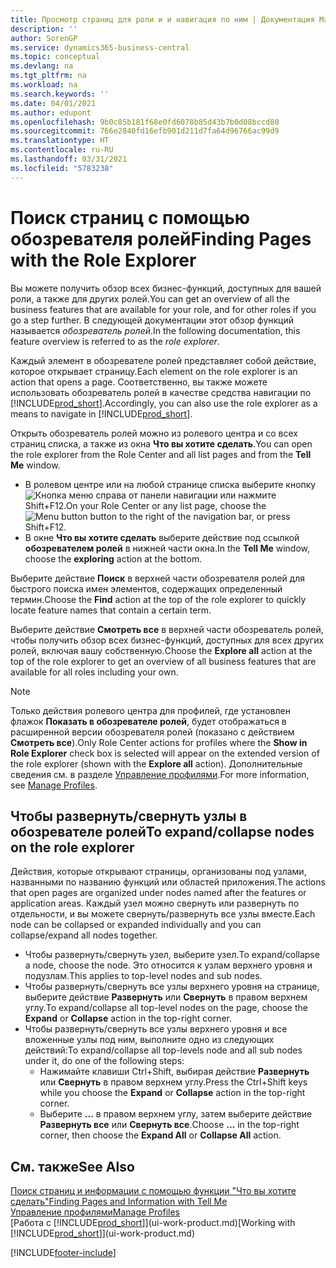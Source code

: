 ```yaml
---
title: Просмотр страниц для роли и и навигация по ним | Документация Майкрософт
description: ''
author: SorenGP
ms.service: dynamics365-business-central
ms.topic: conceptual
ms.devlang: na
ms.tgt_pltfrm: na
ms.workload: na
ms.search.keywords: ''
ms.date: 04/01/2021
ms.author: edupont
ms.openlocfilehash: 9b0c85b181f68e0fd6078b85d43b7b0d08bccd80
ms.sourcegitcommit: 766e2840fd16efb901d211d7fa64d96766ac99d9
ms.translationtype: HT
ms.contentlocale: ru-RU
ms.lasthandoff: 03/31/2021
ms.locfileid: "5783238"
---
```

# <a name="finding-pages-with-the-role-explorer"></a><span data-ttu-id="b0726-102">Поиск страниц с помощью обозревателя ролей</span><span class="sxs-lookup"><span data-stu-id="b0726-102">Finding Pages with the Role Explorer</span></span>
<span data-ttu-id="b0726-103">Вы можете получить обзор всех бизнес-функций, доступных для вашей роли, а также для других ролей.</span><span class="sxs-lookup"><span data-stu-id="b0726-103">You can get an overview of all the business features that are available for your role, and for other roles if you go a step further.</span></span> <span data-ttu-id="b0726-104">В следующей документации этот обзор функций называется *обозреватель ролей*.</span><span class="sxs-lookup"><span data-stu-id="b0726-104">In the following documentation, this feature overview is referred to as the *role explorer*.</span></span>

<span data-ttu-id="b0726-105">Каждый элемент в обозревателе ролей представляет собой действие, которое открывает страницу.</span><span class="sxs-lookup"><span data-stu-id="b0726-105">Each element on the role explorer is an action that opens a page.</span></span> <span data-ttu-id="b0726-106">Соответственно, вы также можете использовать обозреватель ролей в качестве средства навигации по [!INCLUDE[prod_short](includes/prod_short.md)].</span><span class="sxs-lookup"><span data-stu-id="b0726-106">Accordingly, you can also use the role explorer as a means to navigate in [!INCLUDE[prod_short](includes/prod_short.md)].</span></span>

<span data-ttu-id="b0726-107">Открыть обозреватель ролей можно из ролевого центра и со всех страниц списка, а также из окна **Что вы хотите сделать**.</span><span class="sxs-lookup"><span data-stu-id="b0726-107">You can open the role explorer from the Role Center and all list pages and from the **Tell Me** window.</span></span>

- <span data-ttu-id="b0726-108">В ролевом центре или на любой странице списка выберите кнопку ![Кнопка меню](media/ui_menu_button.png "Кнопка меню") справа от панели навигации или нажмите Shift+F12.</span><span class="sxs-lookup"><span data-stu-id="b0726-108">On your Role Center or any list page, choose the ![Menu button](media/ui_menu_button.png "Menu button") button to the right of the navigation bar, or press Shift+F12.</span></span>
- <span data-ttu-id="b0726-109">В окне **Что вы хотите сделать** выберите действие под ссылкой **обозревателем ролей** в нижней части окна.</span><span class="sxs-lookup"><span data-stu-id="b0726-109">In the **Tell Me** window, choose the **exploring** action at the bottom.</span></span>

<span data-ttu-id="b0726-110">Выберите действие **Поиск** в верхней части обозревателя ролей для быстрого поиска имен элементов, содержащих определенный термин.</span><span class="sxs-lookup"><span data-stu-id="b0726-110">Choose the **Find** action at the top of the role explorer to quickly locate feature names that contain a certain term.</span></span>

<span data-ttu-id="b0726-111">Выберите действие **Смотреть все** в верхней части обозреватель ролей, чтобы получить обзор всех бизнес-функций, доступных для всех других ролей, включая вашу собственную.</span><span class="sxs-lookup"><span data-stu-id="b0726-111">Choose the **Explore all** action at the top of the role explorer to get an overview of all business features that are available for all roles including your own.</span></span>

> [!NOTE]
> <span data-ttu-id="b0726-112">Только действия ролевого центра для профилей, где установлен флажок **Показать в обозревателе ролей**, будет отображаться в расширенной версии обозревателя ролей (показано с действием **Смотреть все**).</span><span class="sxs-lookup"><span data-stu-id="b0726-112">Only Role Center actions for profiles where the **Show in Role Explorer** check box is selected will appear on the extended version of the role explorer (shown with the **Explore all** action).</span></span> <span data-ttu-id="b0726-113">Дополнительные сведения см. в разделе [Управление профилями](admin-users-profiles-roles.md).</span><span class="sxs-lookup"><span data-stu-id="b0726-113">For more information, see [Manage Profiles](admin-users-profiles-roles.md).</span></span>

## <a name="to-expandcollapse-nodes-on-the-role-explorer"></a><span data-ttu-id="b0726-114">Чтобы развернуть/свернуть узлы в обозревателе ролей</span><span class="sxs-lookup"><span data-stu-id="b0726-114">To expand/collapse nodes on the role explorer</span></span>
<span data-ttu-id="b0726-115">Действия, которые открывают страницы, организованы под узлами, названными по названию функций или областей приложения.</span><span class="sxs-lookup"><span data-stu-id="b0726-115">The actions that open pages are organized under nodes named after the features or application areas.</span></span> <span data-ttu-id="b0726-116">Каждый узел можно свернуть или развернуть по отдельности, и вы можете свернуть/развернуть все узлы вместе.</span><span class="sxs-lookup"><span data-stu-id="b0726-116">Each node can be collapsed or expanded individually and you can collapse/expand all nodes together.</span></span>

- <span data-ttu-id="b0726-117">Чтобы развернуть/свернуть узел, выберите узел.</span><span class="sxs-lookup"><span data-stu-id="b0726-117">To expand/collapse a node, choose the node.</span></span> <span data-ttu-id="b0726-118">Это относится к узлам верхнего уровня и подузлам.</span><span class="sxs-lookup"><span data-stu-id="b0726-118">This applies to top-level nodes and sub nodes.</span></span>
- <span data-ttu-id="b0726-119">Чтобы развернуть/свернуть все узлы верхнего уровня на странице, выберите действие **Развернуть** или **Свернуть** в правом верхнем углу.</span><span class="sxs-lookup"><span data-stu-id="b0726-119">To expand/collapse all top-level nodes on the page, choose the **Expand** or **Collapse** action in the top-right corner.</span></span>
- <span data-ttu-id="b0726-120">Чтобы развернуть/свернуть все узлы верхнего уровня и все вложенные узлы под ним, выполните одно из следующих действий:</span><span class="sxs-lookup"><span data-stu-id="b0726-120">To expand/collapse all top-levels node and all sub nodes under it, do one of the following steps:</span></span>
    - <span data-ttu-id="b0726-121">Нажимайте клавиши Ctrl+Shift, выбирая действие **Развернуть** или **Свернуть** в правом верхнем углу.</span><span class="sxs-lookup"><span data-stu-id="b0726-121">Press the Ctrl+Shift keys while you choose the **Expand** or **Collapse** action in the top-right corner.</span></span>
    - <span data-ttu-id="b0726-122">Выберите **...** в правом верхнем углу, затем выберите действие **Развернуть все** или **Свернуть все**.</span><span class="sxs-lookup"><span data-stu-id="b0726-122">Choose **...** in the top-right corner, then choose the **Expand All** or **Collapse All** action.</span></span>

## <a name="see-also"></a><span data-ttu-id="b0726-123">См. также</span><span class="sxs-lookup"><span data-stu-id="b0726-123">See Also</span></span>
[<span data-ttu-id="b0726-124">Поиск страниц и информации с помощью функции "Что вы хотите сделать"</span><span class="sxs-lookup"><span data-stu-id="b0726-124">Finding Pages and Information with Tell Me</span></span>](ui-search.md)  
[<span data-ttu-id="b0726-125">Управление профилями</span><span class="sxs-lookup"><span data-stu-id="b0726-125">Manage Profiles</span></span>](admin-users-profiles-roles.md)  
<span data-ttu-id="b0726-126">[Работа с [!INCLUDE[prod_short](includes/prod_short.md)]](ui-work-product.md)</span><span class="sxs-lookup"><span data-stu-id="b0726-126">[Working with [!INCLUDE[prod_short](includes/prod_short.md)]](ui-work-product.md)</span></span>


[!INCLUDE[footer-include](includes/footer-banner.md)]